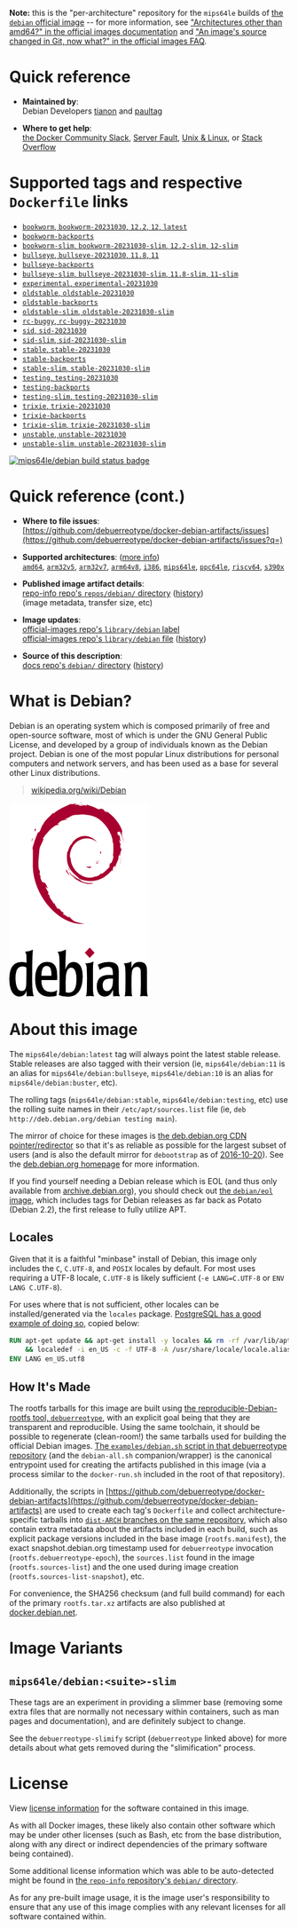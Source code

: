 <!--

********************************************************************************

WARNING:

    DO NOT EDIT "debian/README.md"

    IT IS AUTO-GENERATED

    (from the other files in "debian/" combined with a set of templates)

********************************************************************************

-->

**Note:** this is the "per-architecture" repository for the `mips64le` builds of [the `debian` official image](https://hub.docker.com/_/debian) -- for more information, see ["Architectures other than amd64?" in the official images documentation](https://github.com/docker-library/official-images#architectures-other-than-amd64) and ["An image's source changed in Git, now what?" in the official images FAQ](https://github.com/docker-library/faq#an-images-source-changed-in-git-now-what).

# Quick reference

-	**Maintained by**:  
	Debian Developers [tianon](https://qa.debian.org/developer.php?login=tianon) and [paultag](https://qa.debian.org/developer.php?login=paultag)

-	**Where to get help**:  
	[the Docker Community Slack](https://dockr.ly/comm-slack), [Server Fault](https://serverfault.com/help/on-topic), [Unix & Linux](https://unix.stackexchange.com/help/on-topic), or [Stack Overflow](https://stackoverflow.com/help/on-topic)

# Supported tags and respective `Dockerfile` links

-	[`bookworm`, `bookworm-20231030`, `12.2`, `12`, `latest`](https://github.com/debuerreotype/docker-debian-artifacts/blob/72273937252783e3b592d2512380336788f3f894/bookworm/Dockerfile)
-	[`bookworm-backports`](https://github.com/debuerreotype/docker-debian-artifacts/blob/72273937252783e3b592d2512380336788f3f894/bookworm/backports/Dockerfile)
-	[`bookworm-slim`, `bookworm-20231030-slim`, `12.2-slim`, `12-slim`](https://github.com/debuerreotype/docker-debian-artifacts/blob/72273937252783e3b592d2512380336788f3f894/bookworm/slim/Dockerfile)
-	[`bullseye`, `bullseye-20231030`, `11.8`, `11`](https://github.com/debuerreotype/docker-debian-artifacts/blob/72273937252783e3b592d2512380336788f3f894/bullseye/Dockerfile)
-	[`bullseye-backports`](https://github.com/debuerreotype/docker-debian-artifacts/blob/72273937252783e3b592d2512380336788f3f894/bullseye/backports/Dockerfile)
-	[`bullseye-slim`, `bullseye-20231030-slim`, `11.8-slim`, `11-slim`](https://github.com/debuerreotype/docker-debian-artifacts/blob/72273937252783e3b592d2512380336788f3f894/bullseye/slim/Dockerfile)
-	[`experimental`, `experimental-20231030`](https://github.com/debuerreotype/docker-debian-artifacts/blob/72273937252783e3b592d2512380336788f3f894/experimental/Dockerfile)
-	[`oldstable`, `oldstable-20231030`](https://github.com/debuerreotype/docker-debian-artifacts/blob/72273937252783e3b592d2512380336788f3f894/oldstable/Dockerfile)
-	[`oldstable-backports`](https://github.com/debuerreotype/docker-debian-artifacts/blob/72273937252783e3b592d2512380336788f3f894/oldstable/backports/Dockerfile)
-	[`oldstable-slim`, `oldstable-20231030-slim`](https://github.com/debuerreotype/docker-debian-artifacts/blob/72273937252783e3b592d2512380336788f3f894/oldstable/slim/Dockerfile)
-	[`rc-buggy`, `rc-buggy-20231030`](https://github.com/debuerreotype/docker-debian-artifacts/blob/72273937252783e3b592d2512380336788f3f894/rc-buggy/Dockerfile)
-	[`sid`, `sid-20231030`](https://github.com/debuerreotype/docker-debian-artifacts/blob/72273937252783e3b592d2512380336788f3f894/sid/Dockerfile)
-	[`sid-slim`, `sid-20231030-slim`](https://github.com/debuerreotype/docker-debian-artifacts/blob/72273937252783e3b592d2512380336788f3f894/sid/slim/Dockerfile)
-	[`stable`, `stable-20231030`](https://github.com/debuerreotype/docker-debian-artifacts/blob/72273937252783e3b592d2512380336788f3f894/stable/Dockerfile)
-	[`stable-backports`](https://github.com/debuerreotype/docker-debian-artifacts/blob/72273937252783e3b592d2512380336788f3f894/stable/backports/Dockerfile)
-	[`stable-slim`, `stable-20231030-slim`](https://github.com/debuerreotype/docker-debian-artifacts/blob/72273937252783e3b592d2512380336788f3f894/stable/slim/Dockerfile)
-	[`testing`, `testing-20231030`](https://github.com/debuerreotype/docker-debian-artifacts/blob/72273937252783e3b592d2512380336788f3f894/testing/Dockerfile)
-	[`testing-backports`](https://github.com/debuerreotype/docker-debian-artifacts/blob/72273937252783e3b592d2512380336788f3f894/testing/backports/Dockerfile)
-	[`testing-slim`, `testing-20231030-slim`](https://github.com/debuerreotype/docker-debian-artifacts/blob/72273937252783e3b592d2512380336788f3f894/testing/slim/Dockerfile)
-	[`trixie`, `trixie-20231030`](https://github.com/debuerreotype/docker-debian-artifacts/blob/72273937252783e3b592d2512380336788f3f894/trixie/Dockerfile)
-	[`trixie-backports`](https://github.com/debuerreotype/docker-debian-artifacts/blob/72273937252783e3b592d2512380336788f3f894/trixie/backports/Dockerfile)
-	[`trixie-slim`, `trixie-20231030-slim`](https://github.com/debuerreotype/docker-debian-artifacts/blob/72273937252783e3b592d2512380336788f3f894/trixie/slim/Dockerfile)
-	[`unstable`, `unstable-20231030`](https://github.com/debuerreotype/docker-debian-artifacts/blob/72273937252783e3b592d2512380336788f3f894/unstable/Dockerfile)
-	[`unstable-slim`, `unstable-20231030-slim`](https://github.com/debuerreotype/docker-debian-artifacts/blob/72273937252783e3b592d2512380336788f3f894/unstable/slim/Dockerfile)

[![mips64le/debian build status badge](https://img.shields.io/jenkins/s/https/doi-janky.infosiftr.net/job/multiarch/job/mips64le/job/debian.svg?label=mips64le/debian%20%20build%20job)](https://doi-janky.infosiftr.net/job/multiarch/job/mips64le/job/debian/)

# Quick reference (cont.)

-	**Where to file issues**:  
	[https://github.com/debuerreotype/docker-debian-artifacts/issues](https://github.com/debuerreotype/docker-debian-artifacts/issues?q=)

-	**Supported architectures**: ([more info](https://github.com/docker-library/official-images#architectures-other-than-amd64))  
	[`amd64`](https://hub.docker.com/r/amd64/debian/), [`arm32v5`](https://hub.docker.com/r/arm32v5/debian/), [`arm32v7`](https://hub.docker.com/r/arm32v7/debian/), [`arm64v8`](https://hub.docker.com/r/arm64v8/debian/), [`i386`](https://hub.docker.com/r/i386/debian/), [`mips64le`](https://hub.docker.com/r/mips64le/debian/), [`ppc64le`](https://hub.docker.com/r/ppc64le/debian/), [`riscv64`](https://hub.docker.com/r/riscv64/debian/), [`s390x`](https://hub.docker.com/r/s390x/debian/)

-	**Published image artifact details**:  
	[repo-info repo's `repos/debian/` directory](https://github.com/docker-library/repo-info/blob/master/repos/debian) ([history](https://github.com/docker-library/repo-info/commits/master/repos/debian))  
	(image metadata, transfer size, etc)

-	**Image updates**:  
	[official-images repo's `library/debian` label](https://github.com/docker-library/official-images/issues?q=label%3Alibrary%2Fdebian)  
	[official-images repo's `library/debian` file](https://github.com/docker-library/official-images/blob/master/library/debian) ([history](https://github.com/docker-library/official-images/commits/master/library/debian))

-	**Source of this description**:  
	[docs repo's `debian/` directory](https://github.com/docker-library/docs/tree/master/debian) ([history](https://github.com/docker-library/docs/commits/master/debian))

# What is Debian?

Debian is an operating system which is composed primarily of free and open-source software, most of which is under the GNU General Public License, and developed by a group of individuals known as the Debian project. Debian is one of the most popular Linux distributions for personal computers and network servers, and has been used as a base for several other Linux distributions.

> [wikipedia.org/wiki/Debian](https://en.wikipedia.org/wiki/Debian)

![logo](https://raw.githubusercontent.com/docker-library/docs/b449be7df57e9ed9086bb5821bfb5d6cdc5d67a4/debian/logo.png)

# About this image

The `mips64le/debian:latest` tag will always point the latest stable release. Stable releases are also tagged with their version (ie, `mips64le/debian:11` is an alias for `mips64le/debian:bullseye`, `mips64le/debian:10` is an alias for `mips64le/debian:buster`, etc).

The rolling tags (`mips64le/debian:stable`, `mips64le/debian:testing`, etc) use the rolling suite names in their `/etc/apt/sources.list` file (ie, `deb http://deb.debian.org/debian testing main`).

The mirror of choice for these images is [the deb.debian.org CDN pointer/redirector](https://deb.debian.org) so that it's as reliable as possible for the largest subset of users (and is also the default mirror for `debootstrap` as of [2016-10-20](https://anonscm.debian.org/cgit/d-i/debootstrap.git/commit/?id=9e8bc60ad1ccf3a25ce7890526b70059f3e770de)). See the [deb.debian.org homepage](https://deb.debian.org) for more information.

If you find yourself needing a Debian release which is EOL (and thus only available from [archive.debian.org](http://archive.debian.org)), you should check out [the `debian/eol` image](https://hub.docker.com/r/debian/eol/), which includes tags for Debian releases as far back as Potato (Debian 2.2), the first release to fully utilize APT.

## Locales

Given that it is a faithful "minbase" install of Debian, this image only includes the `C`, `C.UTF-8`, and `POSIX` locales by default. For most uses requiring a UTF-8 locale, `C.UTF-8` is likely sufficient (`-e LANG=C.UTF-8` or `ENV LANG C.UTF-8`).

For uses where that is not sufficient, other locales can be installed/generated via the `locales` package. [PostgreSQL has a good example of doing so](https://github.com/docker-library/postgres/blob/69bc540ecfffecce72d49fa7e4a46680350037f9/9.6/Dockerfile#L21-L24), copied below:

```dockerfile
RUN apt-get update && apt-get install -y locales && rm -rf /var/lib/apt/lists/* \
	&& localedef -i en_US -c -f UTF-8 -A /usr/share/locale/locale.alias en_US.UTF-8
ENV LANG en_US.utf8
```

## How It's Made

The rootfs tarballs for this image are built using [the reproducible-Debian-rootfs tool, `debuerreotype`](https://github.com/debuerreotype/debuerreotype), with an explicit goal being that they are transparent and reproducible. Using the same toolchain, it should be possible to regenerate (clean-room!) the same tarballs used for building the official Debian images. [The `examples/debian.sh` script in that debuerreotype repository](https://github.com/debuerreotype/debuerreotype/blob/master/examples/debian.sh) (and the `debian-all.sh` companion/wrapper) is the canonical entrypoint used for creating the artifacts published in this image (via a process similar to the `docker-run.sh` included in the root of that repository).

Additionally, the scripts in [https://github.com/debuerreotype/docker-debian-artifacts](https://github.com/debuerreotype/docker-debian-artifacts) are used to create each tag's `Dockerfile` and collect architecture-specific tarballs into [`dist-ARCH` branches on the same repository](https://github.com/debuerreotype/docker-debian-artifacts/branches), which also contain extra metadata about the artifacts included in each build, such as explicit package versions included in the base image (`rootfs.manifest`), the exact snapshot.debian.org timestamp used for `debuerreotype` invocation (`rootfs.debuerreotype-epoch`), the `sources.list` found in the image (`rootfs.sources-list`) and the one used during image creation (`rootfs.sources-list-snapshot`), etc.

For convenience, the SHA256 checksum (and full build command) for each of the primary `rootfs.tar.xz` artifacts are also published at [docker.debian.net](https://docker.debian.net/).

# Image Variants

## `mips64le/debian:<suite>-slim`

These tags are an experiment in providing a slimmer base (removing some extra files that are normally not necessary within containers, such as man pages and documentation), and are definitely subject to change.

See the `debuerreotype-slimify` script (`debuerreotype` linked above) for more details about what gets removed during the "slimification" process.

# License

View [license information](https://www.debian.org/social_contract#guidelines) for the software contained in this image.

As with all Docker images, these likely also contain other software which may be under other licenses (such as Bash, etc from the base distribution, along with any direct or indirect dependencies of the primary software being contained).

Some additional license information which was able to be auto-detected might be found in [the `repo-info` repository's `debian/` directory](https://github.com/docker-library/repo-info/tree/master/repos/debian).

As for any pre-built image usage, it is the image user's responsibility to ensure that any use of this image complies with any relevant licenses for all software contained within.

